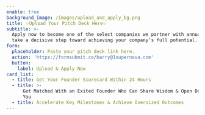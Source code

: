 ```yaml
---
enable: true
background_image: /images/upload_and_apply_bg.png
title: ✨Upload Your Pitch Deck Here✨
subtitle: >-
  Apply now to become one of the select companies we partner with annually and
  take a decisive step toward achieving your company’s full potential.
form:
  placeholder: Paste your pitch deck link here.
  action: 'https://formsubmit.co/barry@1supernova.com'
  button:
    label: Upload & Apply Now
card_list:
  - title: Get Your Founder Scorecard Within 24 Hours
  - title: >-
      Get Matched With an Exited Founder Who Can Share Wisdom & Open Doors for
      You
  - title: Accelerate Key Milestones & Achieve Oversized Outcomes
---
```

